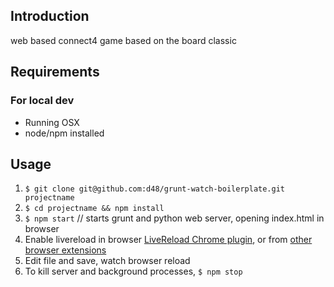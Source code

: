 ## Introduction

web based connect4 game based on the board classic

## Requirements 

### For local dev

* Running OSX
* node/npm installed


## Usage

1. `$ git clone git@github.com:d48/grunt-watch-boilerplate.git projectname`
2. `$ cd projectname && npm install`
3. `$ npm start` // starts grunt and python web server, opening index.html in browser
4. Enable livereload in browser [LiveReload Chrome plugin](https://chrome.google.com/webstore/detail/livereload/jnihajbhpnppcggbcgedagnkighmdlei?hl=en), or from [other browser extensions](http://feedback.livereload.com/knowledgebase/articles/86242-how-do-i-install-and-use-the-browser-extensions-)
5. Edit file and save, watch browser reload
6. To kill server and background processes, `$ npm stop`

